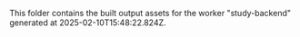 This folder contains the built output assets for the worker "study-backend" generated at 2025-02-10T15:48:22.824Z.